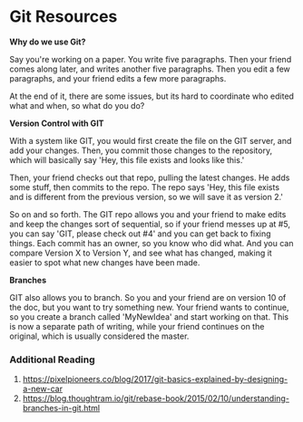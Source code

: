 # Git Resources

**Why do we use Git?**

Say you're working on a paper. You write five paragraphs. Then your friend comes along later, and writes another five paragraphs. Then you edit a few paragraphs, and your friend edits a few more paragraphs.

At the end of it, there are some issues, but its hard to coordinate who edited what and when, so what do you do?

**Version Control with GIT**

With a system like GIT, you would first create the file on the GIT server, and add your changes. Then, you commit those changes to the repository, which will basically say 'Hey, this file exists and looks like this.'

Then, your friend checks out that repo, pulling the latest changes. He adds some stuff, then commits to the repo. The repo says 'Hey, this file exists and is different from the previous version, so we will save it as version 2.'

So on and so forth. The GIT repo allows you and your friend to make edits and keep the changes sort of sequential, so if your friend messes up at #5, you can say 'GIT, please check out #4' and you can get back to fixing things. Each commit has an owner, so you know who did what. And you can compare Version X to Version Y, and see what has changed, making it easier to spot what new changes have been made.

**Branches** 

GIT also allows you to branch. So you and your friend are on version 10 of the doc, but you want to try something new. Your friend wants to continue, so you create a branch called 'MyNewIdea' and start working on that. This is now a separate path of writing, while your friend continues on the original, which is usually considered the master.


### Additional Reading
1. https://pixelpioneers.co/blog/2017/git-basics-explained-by-designing-a-new-car
2. https://blog.thoughtram.io/git/rebase-book/2015/02/10/understanding-branches-in-git.html


